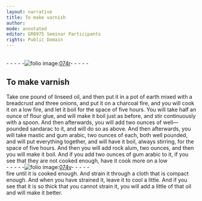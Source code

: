 ```yaml
---
layout: narrative
title: To make varnish
author:
mode: annotated
editor: GR8975 Seminar Participants
rights: Public Domain
---
```


 <br/>- - - - -<a href="http://gallica.bnf.fr/ark:/12148/btv1b10500001g/f153.image"><img src="assets/photo-icon.png" alt="folio image: " style="display:inline-block; margin-bottom:-3px;">074r</a>- - - - - <br/> 
## To make varnish

 
Take one pound of linseed oil, and then put it in a pot of earth mixed with a breadcrust and three onions, and put it on a charcoal fire, and you will cook it on a low fire, and let it boil for the space of five hours. You will take half an ounce of flour glue, and will make it boil just as before, and stir continuously with a spoon. And then afterwards, you will add two ounces of well—pounded sandarac to it, and will do so as above. And then afterwards, you will take mastic and gum arabic, two ounces of each, both well pounded, and will put everything together, and will have it boil, always stirring, for the space of five hours. And then you will add rock alum, two ounces, and then you will make it boil. And if you add two ounces of gum arabic to it, if you see that they are not cooked enough, have it cook more on a low
 <br/>- - - - -<a href="http://gallica.bnf.fr/ark:/12148/btv1b10500001g/f154.image"><img src="assets/photo-icon.png" alt="folio image: " style="display:inline-block; margin-bottom:-3px;">074v</a>- - - - - <br/> 
fire until it is cooked enough. And strain it through a cloth that is compact enough. And when you have strained it, leave it to cool a little. And if you see that it is so thick that you cannot strain it, you will add a little of that oil and will make it better.
 